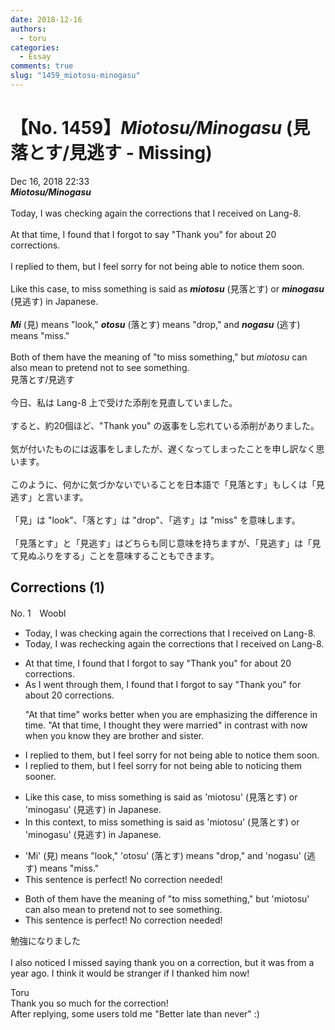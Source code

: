 ```yaml
---
date: 2018-12-16
authors:
  - toru
categories:
  - Essay
comments: true
slug: "1459_miotosu-minogasu"
---
```


# 【No. 1459】<strong><em>Miotosu/Minogasu</em></strong> (見落とす/見逃す - Missing)
<div class="date">Dec 16, 2018 22:33</div>
<div id="post"><div id="body_show_ori">
<strong><em>Miotosu/Minogasu</em></strong><br/><br/>Today, I was checking again the corrections that I received on Lang-8.<br/><br/>At that time, I found that I forgot to say "Thank you" for about 20 corrections.<br/><br/>I replied to them, but I feel sorry for not being able to notice them soon.<br/><br/>Like this case, to miss something is said as <strong><em>miotosu</em></strong> (見落とす) or <strong><em>minogasu</em></strong> (見逃す) in Japanese.<br/><br/><strong><em>Mi</em></strong> (見) means "look," <strong><em>otosu</em></strong> (落とす) means "drop," and <strong><em>nogasu</em></strong> (逃す) means "miss."<br/><br/>Both of them have the meaning of "to miss something," but <em>miotosu</em> can also mean to pretend not to see something.
</div></div>

<!-- more -->

<div id="post_ja"><div id="body_show_mo">
見落とす/見逃す<br/><br/>今日、私は Lang-8 上で受けた添削を見直していました。<br/><br/>すると、約20個ほど、"Thank you" の返事をし忘れている添削がありました。<br/><br/>気が付いたものには返事をしましたが、遅くなってしまったことを申し訳なく思います。<br/><br/>このように、何かに気づかないでいることを日本語で「見落とす」もしくは「見逃す」と言います。<br/><br/>「見」は "look"、「落とす」は "drop"、「逃す」は "miss" を意味します。<br/><br/>「見落とす」と「見逃す」はどちらも同じ意味を持ちますが、「見逃す」は「見て見ぬふりをする」ことを意味することもできます。
</div></div>

## Corrections (1)
<div id="block"><div class="first_name"> No. 1　<span class="just_name">Woobl</span></div><div id="block2">
<ul class="correction_field">
<li class="incorrect">Today, I was checking again the corrections that I received on Lang-8.</li>
<li class="corrected correct">
Today, I was <span class="f_red">re</span>checking <span class="sline"><span class="f_gray">again</span></span> the corrections that I received on Lang-8.
</li>
</ul>
<ul class="correction_field">
<li class="incorrect">At that time, I found that I forgot to say "Thank you" for about 20 corrections.</li>
<li class="corrected correct">
<span class="f_red">As I went through them</span>, I found that I forgot to say "Thank you" for about 20 corrections.
<p class="correction_comment">"At that time" works better when you are emphasizing the difference in time. "At that time, I thought they were married" in contrast with now when you know they are brother and sister.</p>
</li>
</ul>
<ul class="correction_field">
<li class="incorrect">I replied to them, but I feel sorry for not being able to notice them soon.</li>
<li class="corrected correct">
I replied to them, but I feel sorry for not <span class="f_gray"><span class="sline">being able to</span></span> notic<span class="f_red">ing</span> them soon<span class="f_red">er</span>.
</li>
</ul>
<ul class="correction_field">
<li class="incorrect">Like this case, to miss something is said as 'miotosu' (見落とす) or 'minogasu' (見逃す) in Japanese.</li>
<li class="corrected correct">
<span class="f_red">In</span> this c<span class="f_red">ontext</span>, to miss something is <span class="sline"><span class="f_gray">said as</span></span> 'miotosu' (見落とす) or 'minogasu' (見逃す) in Japanese.
</li>
</ul>
<ul class="correction_field">
<li class="incorrect">'Mi' (見) means "look," 'otosu' (落とす) means "drop," and 'nogasu' (逃す) means "miss."</li>
<li class="corrected perfect">This sentence is perfect! No correction needed!</li>
</ul>
<ul class="correction_field">
<li class="incorrect">Both of them have the meaning of "to miss something," but 'miotosu' can also mean to pretend not to see something.</li>
<li class="corrected perfect">This sentence is perfect! No correction needed!</li>
</ul>
<p class="comment_small">
 勉強になりました
 <br/>
 <br/>
 I also noticed I missed saying thank you on a correction, but it was from a year ago. I think it would be stranger if I thanked him now!
</p>

</div><div class="name"><span class="just_name">Toru</span><br>
Thank you so much for the correction!<br/>After replying, some users told me "Better late than never" :)
</div>
</div>
